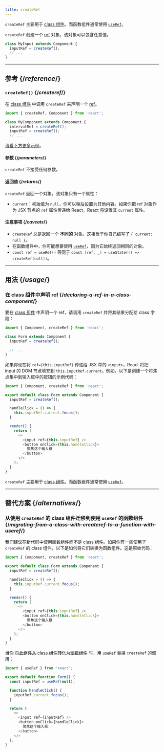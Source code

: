 ```yaml
---
title: createRef
---
```


<Pitfall>

`createRef` 主要用于 [class 组件](/reference/react/Component)。而函数组件通常使用 [`useRef`](/reference/react/useRef)。

</Pitfall>

<Intro>

`createRef` 创建一个 [ref](/learn/referencing-values-with-refs) 对象，该对象可以包含任意值。

```js
class MyInput extends Component {
  inputRef = createRef();
  // ...
}
```

</Intro>

<InlineToc />

---

## 参考 {/*reference*/}

### `createRef()` {/*createref*/}

在 [class 组件](/reference/react/Component) 中调用 `createRef` 来声明一个 [ref](/learn/referencing-values-with-refs)。

```js
import { createRef, Component } from 'react';

class MyComponent extends Component {
  intervalRef = createRef();
  inputRef = createRef();
  // ...
```

[请看下方更多示例](#usage)。

#### 参数 {/*parameters*/}

`createRef` 不接受任何参数。

#### 返回值 {/*returns*/}

`createRef` 返回一个对象，该对象只有一个属性：

* `current`：初始值为 `null`，你可以稍后设置为其他内容。如果你把 ref 对象作为 JSX 节点的 `ref` 属性传递给 React，React 将设置其 `current` 属性。

#### 注意事项 {/*caveats*/}

* `createRef` 总是返回一个 **不同的** 对象。这相当于你自己编写了 `{ current: null }`。
* 在函数组件中，你可能想要使用 [`useRef`](/reference/react/useRef)，因为它始终返回相同的对象。
* `const ref = useRef()` 等同于 `const [ref, _] = useState(() => createRef(null))`。

---

## 用法 {/*usage*/}

### 在 class 组件中声明 ref {/*declaring-a-ref-in-a-class-component*/}

要在 [class 组件](/reference/react/Component) 中声明一个 ref，请调用 `createRef` 并将其结果分配给 class 字段：

```js {4}
import { Component, createRef } from 'react';

class Form extends Component {
  inputRef = createRef();

  // ...
}
```

如果你现在将 `ref={this.inputRef}` 传递给 JSX 中的 `<input>`，React 将把 input 的 DOM 节点填充到 `this.inputRef.current`。例如，以下是创建一个将焦点集中到输入框中的按钮的示例代码：

<Sandpack>

```js
import { Component, createRef } from 'react';

export default class Form extends Component {
  inputRef = createRef();

  handleClick = () => {
    this.inputRef.current.focus();
  }

  render() {
    return (
      <>
        <input ref={this.inputRef} />
        <button onClick={this.handleClick}>
          聚焦这个输入框
        </button>
      </>
    );
  }
}
```

</Sandpack>

<Pitfall>

`createRef` 主要用于 [class 组件](/reference/react/Component)。而函数组件通常使用 [`useRef`](/reference/react/useRef)。

</Pitfall>

---

## 替代方案 {/*alternatives*/}

### 从使用 `createRef` 的 class 组件迁移到使用 `useRef` 的函数组件 {/*migrating-from-a-class-with-createref-to-a-function-with-useref*/}

我们建议在新代码中使用函数组件而不是 [class 组件](/reference/react/Component)。如果你有一些使用了 `createRef` 的 class 组件，以下是如何将它们转换为函数组件。这是原始代码：

<Sandpack>

```js
import { Component, createRef } from 'react';

export default class Form extends Component {
  inputRef = createRef();

  handleClick = () => {
    this.inputRef.current.focus();
  }

  render() {
    return (
      <>
        <input ref={this.inputRef} />
        <button onClick={this.handleClick}>
          聚焦这个输入框
        </button>
      </>
    );
  }
}
```

</Sandpack>

当你 [将此组件从 class 组件转化为函数组件](/reference/react/Component#alternatives) 时，用 [`useRef`](/reference/react/useRef) 替换 `createRef` 的调用：

<Sandpack>

```js
import { useRef } from 'react';

export default function Form() {
  const inputRef = useRef(null);

  function handleClick() {
    inputRef.current.focus();
  }

  return (
    <>
      <input ref={inputRef} />
      <button onClick={handleClick}>
        聚焦这个输入框
      </button>
    </>
  );
}
```

</Sandpack>
